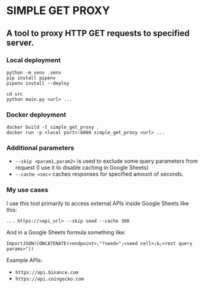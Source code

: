 # SIMPLE GET PROXY

## A tool to proxy HTTP GET requests to specified server.

### Local deployment

```
python -m venv .venv
pip install pipenv
pipenv install --deploy

cd src
python main.py <url> ...
```

### Docker deployment

```
docker build -t simple_get_proxy .
docker run -p <local port>:8000 simple_get_proxy <url> ...
```

### Additional parameters

- `--skip <param1,param2>` is used to exclude some query parameters from request (I use it to disable caching in Google Sheets)
- `--cache <sec>` caches responses for specified amount of seconds.

### My use cases

I use this tool primarily to access external APIs inside Google Sheets like this:

`... https://<api_url> --skip seed --cache 300`

And in a Google Sheets formula something like:

`ImportJSON(CONCATENATE(<endpoint>;"?seed=";<seed cell>;&;<rest query params>"))`

Example APIs:
- `https://api.binance.com`
- `https://api.coingecko.com`
